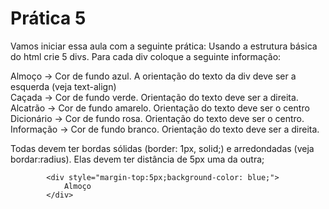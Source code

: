 # Prática 5

Vamos iniciar essa aula com a seguinte prática: Usando a estrutura básica do html crie 5 divs. Para cada div coloque a seguinte informação:

Almoço -> Cor de fundo azul. A orientação do texto da div deve ser a esquerda (veja text-align)<br>
Caçada  -> Cor de fundo verde. Orientação do texto deve ser a direita.<br>
Alcatrão  -> Cor de fundo amarelo. Orientação do texto deve ser o centro<br>
Dicionário -> Cor de fundo rosa. Orientação do texto deve ser o centro.<br>
Informação  -> Cor de fundo branco. Orientação do texto deve ser a direita.<br>

Todas devem ter bordas sólidas (border: 1px, solid;) e arredondadas (veja bordar:radius). Elas devem ter distância de 5px uma da outra;


```
        <div style="margin-top:5px;background-color: blue;">
            Almoço
        </div>
```
